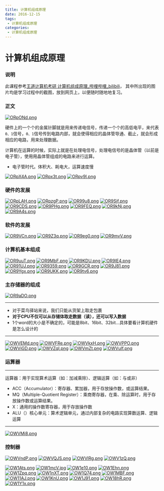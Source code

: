 ```yaml
---
title: 计算机组成原理
date: 2016-12-15
tags:
 - 计算机组成原理
categories: 
 - 计算机组成原理
---
```


# 计算机组成原理

<!-- [TOC] -->
### 说明

此课程参考[王道计算机考研 计算机组成原理_哔哩哔哩_bilibili](https://www.bilibili.com/video/BV1BE411D7ii?p=2)， 其中所出现的图片均是学习过程中的截图，放到网页上，以便随时随地地复习。

### 正文

[![ORpONd.png](https://s1.ax1x.com/2022/05/15/ORpONd.png)](https://imgtu.com/i/ORpONd)

硬件上的一个个的金属针脚就是用来传递电信号，传递一个个的高低电平，来代表`0、1`信号，`0、1`信号传到电路内部，就会使得相应的晶体管导通、截止，就会形成相应的电路，用来处理数据。

计算机在运算的时候，实际上就是在处理电信号，处理电信号的是晶体管（以前是电子管），使用用晶体管组成的电路来进行运算。

- 电子管时代。体积大、耗电大，运算速度慢



[![ORpX4A.png](https://s1.ax1x.com/2022/05/15/ORpX4A.png)](https://imgtu.com/i/ORpX4A)
[![ORpx3t.png](https://s1.ax1x.com/2022/05/15/ORpx3t.png)](https://imgtu.com/i/ORpx3t)
[![ORpv9I.png](https://s1.ax1x.com/2022/05/15/ORpv9I.png)](https://imgtu.com/i/ORpv9I)
### 硬件的发展
[![ORpLAH.png](https://s1.ax1x.com/2022/05/15/ORpLAH.png)](https://imgtu.com/i/ORpLAH)
[![ORpzgP.png](https://s1.ax1x.com/2022/05/15/ORpzgP.png)](https://imgtu.com/i/ORpzgP)
[![OR99u8.png](https://s1.ax1x.com/2022/05/15/OR99u8.png)](https://imgtu.com/i/OR99u8)
[![OR9Sjf.png](https://s1.ax1x.com/2022/05/15/OR9Sjf.png)](https://imgtu.com/i/OR9Sjf)
[![OR9CDS.png](https://s1.ax1x.com/2022/05/15/OR9CDS.png)](https://imgtu.com/i/OR9CDS)
[![OR9PHg.png](https://s1.ax1x.com/2022/05/15/OR9PHg.png)](https://imgtu.com/i/OR9PHg)
[![OR9FEQ.png](https://s1.ax1x.com/2022/05/15/OR9FEQ.png)](https://imgtu.com/i/OR9FEQ)
[![OR9kNj.png](https://s1.ax1x.com/2022/05/15/OR9kNj.png)](https://imgtu.com/i/OR9kNj)
[![OR9A4s.png](https://s1.ax1x.com/2022/05/15/OR9A4s.png)](https://imgtu.com/i/OR9A4s)
### 软件的发展
[![OR9VCn.png](https://s1.ax1x.com/2022/05/15/OR9VCn.png)](https://imgtu.com/i/OR9VCn)
[![OR9Z3q.png](https://s1.ax1x.com/2022/05/15/OR9Z3q.png)](https://imgtu.com/i/OR9Z3q)
[![OR9eg0.png](https://s1.ax1x.com/2022/05/15/OR9eg0.png)](https://imgtu.com/i/OR9eg0)
[![OR9mvV.png](https://s1.ax1x.com/2022/05/15/OR9mvV.png)](https://imgtu.com/i/OR9mvV)
### 计算机基本组成

[![OR9uuT.png](https://s1.ax1x.com/2022/05/15/OR9uuT.png)](https://imgtu.com/i/OR9uuT)
[![OR9MbF.png](https://s1.ax1x.com/2022/05/15/OR9MbF.png)](https://imgtu.com/i/OR9MbF)
[![OR9KDU.png](https://s1.ax1x.com/2022/05/15/OR9KDU.png)](https://imgtu.com/i/OR9KDU)
[![OR9lE4.png](https://s1.ax1x.com/2022/05/15/OR9lE4.png)](https://imgtu.com/i/OR9lE4)
[![OR91UJ.png](https://s1.ax1x.com/2022/05/15/OR91UJ.png)](https://imgtu.com/i/OR91UJ)
[![OR9359.png](https://s1.ax1x.com/2022/05/15/OR9359.png)](https://imgtu.com/i/OR9359)
[![OR9GCR.png](https://s1.ax1x.com/2022/05/15/OR9GCR.png)](https://imgtu.com/i/OR9GCR)
[![OR9J81.png](https://s1.ax1x.com/2022/05/15/OR9J81.png)](https://imgtu.com/i/OR9J81)
[![OR9Ygx.png](https://s1.ax1x.com/2022/05/15/OR9Ygx.png)](https://imgtu.com/i/OR9Ygx)
[![OR9UKK.png](https://s1.ax1x.com/2022/05/15/OR9UKK.png)](https://imgtu.com/i/OR9UKK)
[![OR9tv6.png](https://s1.ax1x.com/2022/05/15/OR9tv6.png)](https://imgtu.com/i/OR9tv6)
### 主存储器的组成
[![OR9aDO.png](https://s1.ax1x.com/2022/05/15/OR9aDO.png)](https://imgtu.com/i/OR9aDO)

---
- 对于菜鸟驿站来说，我们只能从货架上取走包裹
- **对于CPU不仅可以从存储体取走数据（读），还可以写入数据**
- 1个word的大小是不确定的，可能是8bit、16bit、32bit...具体要看计算机硬件是怎么设计的
---

[![OWVEMd.png](https://s1.ax1x.com/2022/05/16/OWVEMd.png)](https://imgtu.com/i/OWVEMd)
[![OWVFRe.png](https://s1.ax1x.com/2022/05/16/OWVFRe.png)](https://imgtu.com/i/OWVFRe)
[![OWVkxH.png](https://s1.ax1x.com/2022/05/16/OWVkxH.png)](https://imgtu.com/i/OWVkxH)
[![OWVPPO.png](https://s1.ax1x.com/2022/05/16/OWVPPO.png)](https://imgtu.com/i/OWVPPO)
[![OWViGD.png](https://s1.ax1x.com/2022/05/16/OWViGD.png)](https://imgtu.com/i/OWViGD)
[![OWVZqI.png](https://s1.ax1x.com/2022/05/16/OWVZqI.png)](https://imgtu.com/i/OWVZqI)
[![OWVmZt.png](https://s1.ax1x.com/2022/05/16/OWVmZt.png)](https://imgtu.com/i/OWVmZt)
[![OWVuIf.png](https://s1.ax1x.com/2022/05/16/OWVuIf.png)](https://imgtu.com/i/OWVuIf)

### 运算器

---
运算器：用于实现算术运算（如：加减乘除）、逻辑运算（如：与或非）

- ACC（Accumulator）：寄存器、累加器，用于存放操作数，或运算结果。
- MQ（Multiple-Quotient Register）：乘商寄存器，在乘、除运算时，用于存放操作数或运算结果。
- X：通用的操作数寄存器，用于存放操作数
- ALU（）核心单元：算术逻辑单元，通过内部复杂的电路实现算数运算、逻辑运算
---

[![OWVMi8.png](https://s1.ax1x.com/2022/05/16/OWVMi8.png)](https://imgtu.com/i/OWVMi8)

### 控制器
[![OWVndP.png](https://s1.ax1x.com/2022/05/16/OWVndP.png)](https://imgtu.com/i/OWVndP)
[![OWVQJS.png](https://s1.ax1x.com/2022/05/16/OWVQJS.png)](https://imgtu.com/i/OWVQJS)
[![OWVlRg.png](https://s1.ax1x.com/2022/05/16/OWVlRg.png)](https://imgtu.com/i/OWVlRg)
[![OWV1zQ.png](https://s1.ax1x.com/2022/05/16/OWV1zQ.png)](https://imgtu.com/i/OWV1zQ)


[![OW1Ats.png](https://s1.ax1x.com/2022/05/16/OW1Ats.png)](https://imgtu.com/i/OW1Ats)
[![OW1mcV.jpg](https://s1.ax1x.com/2022/05/16/OW1mcV.jpg)](https://imgtu.com/i/OW1mcV)
[![OW1e10.png](https://s1.ax1x.com/2022/05/16/OW1e10.png)](https://imgtu.com/i/OW1e10)
[![OW1Ehn.png](https://s1.ax1x.com/2022/05/16/OW1Ehn.png)](https://imgtu.com/i/OW1Ehn)
[![OW1Zpq.png](https://s1.ax1x.com/2022/05/16/OW1Zpq.png)](https://imgtu.com/i/OW1Zpq)
[![OW1nXT.png](https://s1.ax1x.com/2022/05/16/OW1nXT.png)](https://imgtu.com/i/OW1nXT)
[![OW1Q74.png](https://s1.ax1x.com/2022/05/16/OW1Q74.png)](https://imgtu.com/i/OW1Q74)
[![OW1MBF.png](https://s1.ax1x.com/2022/05/16/OW1MBF.png)](https://imgtu.com/i/OW1MBF)
[![OW11AJ.png](https://s1.ax1x.com/2022/05/16/OW11AJ.png)](https://imgtu.com/i/OW11AJ)
[![OW1KnU.png](https://s1.ax1x.com/2022/05/16/OW1KnU.png)](https://imgtu.com/i/OW1KnU)
[![OW1J91.png](https://s1.ax1x.com/2022/05/16/OW1J91.png)](https://imgtu.com/i/OW1J91)
[![OW18hR.png](https://s1.ax1x.com/2022/05/16/OW18hR.png)](https://imgtu.com/i/OW18hR)
[![OW1Y1x.png](https://s1.ax1x.com/2022/05/16/OW1Y1x.png)](https://imgtu.com/i/OW1Y1x)









